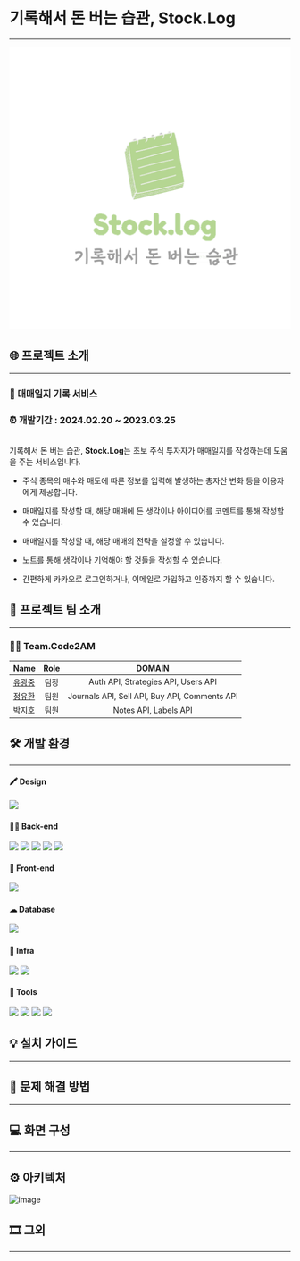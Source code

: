 # 기록해서 돈 버는 습관, Stock.Log

---

![로고](logo.png)

## 🌐 프로젝트 소개

---

### 📝 매매일지 기록 서비스
### ⏰ 개발기간 : 2024.02.20 ~ 2023.03.25
<br>
기록해서 돈 버는 습관, <b>Stock.Log</b>는 초보 주식 투자자가 매매일지를 작성하는데 도움을 주는 서비스입니다.

- 주식 종목의 매수와 매도에 따른 정보를 입력해 발생하는 총자산 변화 등을 이용자에게 제공합니다.<br>

- 매매일지를 작성할 때, 해당 매매에 든 생각이나 아이디어를 코멘트를 통해 작성할 수 있습니다.<br>

- 매매일지를 작성할 때, 해당 매매의 전략을 설정할 수 있습니다.<br>

- 노트를 통해 생각이나 기억해야 할 것들을 작성할 수 있습니다.<br>

- 간편하게 카카오로 로그인하거나, 이메일로 가입하고 인증까지 할 수 있습니다.


## 👨 프로젝트 팀 소개

---

### 🤜🤛  Team.Code2AM

 Name                                   | Role                                | DOMAIN                                |
|----------------------------------------|:-------------------------------------:|:-------------------------------------:|
| [유광중](https://github.com/isac7722)  | 팀장 | Auth API, Strategies API, Users API | 
| [정유환](https://github.com/ClownYH)    | 팀원 | Journals API, Sell API, Buy API, Comments API |
| [박지호](https://github.com/hiimparkjiho) | 팀원 | Notes API, Labels API | 



## 🛠 개발 환경

---

#### 🖍 Design
<span>
  <img src="https://img.shields.io/badge/Figma-F24E1E?style=for-the-badge&logo=figma&logoColor=white">
</span>

#### 👩‍💻 Back-end
<span>
<img src="https://img.shields.io/badge/Spring-6DB33F?style=for-the-badge&logo=Spring&logoColor=white">
<img src="https://img.shields.io/badge/spring security-6DB33F?style=for-the-badge&logo=springsecurity&logoColor=white">
<img src="https://img.shields.io/badge/spring validation-6DB33F?style=for-the-badge&logo=springvalidation&logoColor=white">
<img src="https://img.shields.io/badge/Gradle-02303A?style=for-the-badge&logo=Gradle&logoColor=white">
<img src="https://img.shields.io/badge/Hibernate-59666C?style=for-the-badge&logo=Hibernate&logoColor=white">
</span>

#### 📱 Front-end
<span>
<img src="https://img.shields.io/badge/React_Native-20232A?style=for-the-badge&logo=react&logoColor=61DAFB">

</span>


#### ☁ Database
<span>
<img src="https://img.shields.io/badge/mysql-4479A1?style=for-the-badge&logo=mysql&logoColor=white">
</span>

#### 🔌 Infra
<span>
<img src="https://img.shields.io/badge/docker-2496ED?style=for-the-badge&logo=docker&logoColor=white">
<img src="https://img.shields.io/badge/Jenkins-D24939?style=for-the-badge&logo=Jenkins&logoColor=white">
</span>

#### 🔗 Tools
<span>
<img src="https://img.shields.io/badge/GIT-E44C30?style=for-the-badge&logo=git&logoColor=white">
<img src="https://img.shields.io/badge/GitHub-100000?style=for-the-badge&logo=github&logoColor=white">
<img src="https://img.shields.io/badge/Sourcetree-0052CC?style=for-the-badge&logo=Sourcetree&logoColor=white">
<img src="https://img.shields.io/badge/Notion-%23000000.svg?style=for-the-badge&logo=notion&logoColor=white">
</span>

## 💡 설치 가이드

---

## 🚀 문제 해결 방법

--- 


## 💻 화면 구성

---

## ⚙️ 아키텍처
![image](https://github.com/Code2AM/Stock.Log-Backend/assets/146904333/45a826cc-abc3-4e41-bb64-e9bd201db7ff)



## 🎞 그외

---
